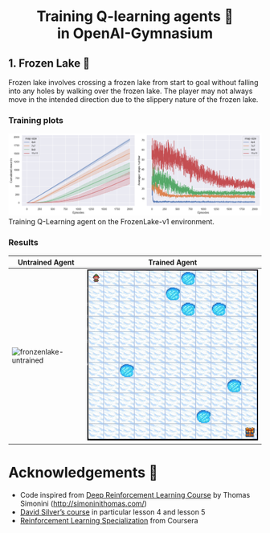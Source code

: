 <h1 align="center">
    Training Q-learning agents 🤖 <br/>in OpenAI-Gymnasium
</h1>

## 1. Frozen Lake 🥶

Frozen lake involves crossing a frozen lake from start to goal without falling into any holes by walking over the frozen lake. The player may not always move in the intended direction due to the slippery nature of the frozen lake.

### Training plots

![training-plots](fig/frozenlake-v1/frozenlake-v1_steps_and_rewards.png) Training Q-Learning agent on the FrozenLake-v1 environment.

### Results

| Untrained Agent                                                  | Trained Agent                                               |
| ---------------------------------------------------------------- | ----------------------------------------------------------- |
| ![fronzenlake-untrained](fig/frozenlake-v1//untrained-agent.gif) | ![frozenlake-trained](fig/frozenlake-v1//trained-agent.gif) |

# Acknowledgements 🫡

- Code inspired from [Deep Reinforcement Learning Course](https://simoninithomas.github.io/Deep_reinforcement_learning_Course/) by Thomas Simonini (http://simoninithomas.com/)
- [David Silver’s course](https://www.davidsilver.uk/teaching/) in particular lesson 4 and lesson 5
- [Reinforcement Learning Specialization](https://www.coursera.org/specializations/reinforcement-learning) from Coursera
